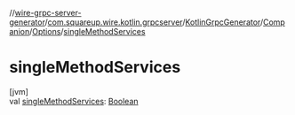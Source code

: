 //[wire-grpc-server-generator](../../../../../index.md)/[com.squareup.wire.kotlin.grpcserver](../../../index.md)/[KotlinGrpcGenerator](../../index.md)/[Companion](../index.md)/[Options](index.md)/[singleMethodServices](single-method-services.md)

# singleMethodServices

[jvm]\
val [singleMethodServices](single-method-services.md): [Boolean](https://kotlinlang.org/api/latest/jvm/stdlib/kotlin/-boolean/index.html)

